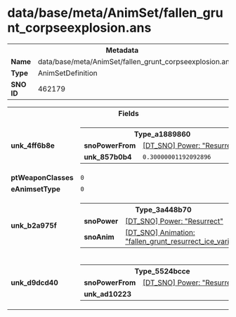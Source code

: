 <h1>data/base/meta/AnimSet/fallen_grunt_corpseexplosion.ans</h1><table><tr><th colspan="100%">Metadata</th></tr><tr><td><b>Name</b></td><td>data/base/meta/AnimSet/fallen_grunt_corpseexplosion.ans</td></tr><tr><td><b>Type</b></td><td>AnimSetDefinition</td></tr><tr><td><b>SNO ID</b></td><td>462179</td></tr></table>

<table><tr><th colspan="100%">Fields</th></tr><tr><td><b>unk_4ff6b8e</b></td><td><table><tr><th colspan="100%">Type_a1889860</th></tr><tr><td><b>snoPowerFrom</b></td><td><a href="..\Power\Resurrect.pow.md">[DT_SNO] Power: "Resurrect"</a></td></tr><tr><td><b>unk_857b0b4</b></td><td><code>0.30000001192092896</code></td></tr></table>


</td></tr><tr><td><b>ptWeaponClasses</b></td><td><code>0</code>
</td></tr><tr><td><b>eAnimsetType</b></td><td><code>0</code></td></tr><tr><td><b>unk_b2a975f</b></td><td><table><tr><th colspan="100%">Type_3a448b70</th></tr><tr><td><b>snoPower</b></td><td><a href="..\Power\Resurrect.pow.md">[DT_SNO] Power: "Resurrect"</a></td></tr><tr><td><b>snoAnim</b></td><td><a href="..\Anim\fallen_grunt_resurrect_ice_variant.ani.md">[DT_SNO] Animation: "fallen_grunt_resurrect_ice_variant"</a></td></tr></table>


</td></tr><tr><td><b>unk_d9dcd40</b></td><td><table><tr><th colspan="100%">Type_5524bcce</th></tr><tr><td><b>snoPowerFrom</b></td><td><a href="..\Power\Resurrect.pow.md">[DT_SNO] Power: "Resurrect"</a></td></tr><tr><td><b>unk_ad10223</b></td><td></td></tr></table>


</td></tr></table>


